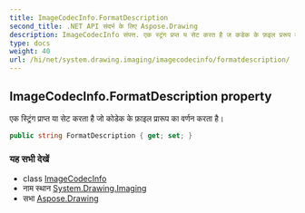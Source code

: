 ```yaml
---
title: ImageCodecInfo.FormatDescription
second_title: .NET API संदर्भ के लिए Aspose.Drawing
description: ImageCodecInfo संपत्त. एक स्ट्रंग प्रप्त य सेट करत है ज कडेक के फ़इल प्ररूप क वर्णन करत है
type: docs
weight: 40
url: /hi/net/system.drawing.imaging/imagecodecinfo/formatdescription/
---
```

## ImageCodecInfo.FormatDescription property

एक स्ट्रिंग प्राप्त या सेट करता है जो कोडेक के फ़ाइल प्रारूप का वर्णन करता है।

```csharp
public string FormatDescription { get; set; }
```

### यह सभी देखें

* class [ImageCodecInfo](../)
* नाम स्थान [System.Drawing.Imaging](../../imagecodecinfo/)
* सभा [Aspose.Drawing](../../../)


